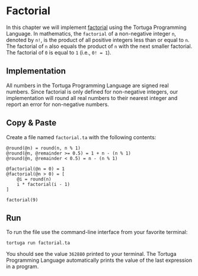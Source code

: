 # Factorial

In this chapter we will implement [factorial](https://en.wikipedia.org/wiki/Factorial) using the Tortuga Programming Language. In mathematics, the `factorial` of a non-negative integer `n`, denoted by `n!`, is the product of all positive integers less than or equal to `n`. The factorial of `n` also equals the product of `n` with the next smaller factorial. The factorial of `0` is equal to `1` (i.e., `0! = 1`).

## Implementation
 All numbers in the Tortuga Programming Language are signed real numbers. Since factorial is only defined for non-negative integers, our implementation will round all real numbers to their nearest integer and report an error for non-negative numbers.

## Copy & Paste
Create a file named `factorial.ta` with the following contents:

```tortuga
@round(@n) = round(n, n % 1)
@round(@n, @remainder >= 0.5) = 1 + n - (n % 1)
@round(@n, @remainder < 0.5) = n - (n % 1)

@factorial(@n = 0) = 1
@factorial(@n > 0) = [
    @i = round(n)
    i * factorial(i - 1)
]

factorial(9)
```

## Run
To run the file use the command-line interface from your favorite terminal:

```console
tortuga run factorial.ta
```

You should see the value `362880` printed to your terminal.
The Tortuga Programming Language automatically prints the value of the last expression in a program.